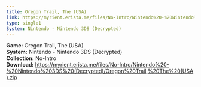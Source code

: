 ```yaml
---
title: Oregon Trail, The (USA)
link: https://myrient.erista.me/files/No-Intro/Nintendo%20-%20Nintendo%203DS%20(Decrypted)/Oregon%20Trail,%20The%20(USA).zip
type: single1
System: Nintendo - Nintendo 3DS (Decrypted)
---
```

<b>Game:</b> Oregon Trail, The (USA)<br>
<b>System:</b> Nintendo - Nintendo 3DS (Decrypted)<br>
<b>Collection:</b> No-Intro<br>
<b>Download:</b> https://myrient.erista.me/files/No-Intro/Nintendo%20-%20Nintendo%203DS%20(Decrypted)/Oregon%20Trail,%20The%20(USA).zip